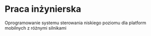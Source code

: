 # Praca inżynierska 
Oprogramowanie systemu sterowania niskiego poziomu dla platform mobilnych z różnymi silnikami
